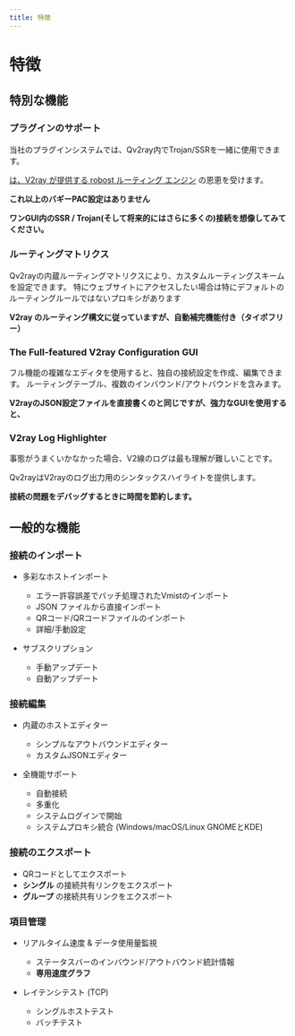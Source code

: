 ```yaml
---
title: 特徴
---
```


# 特徴

## 特別な機能

### プラグインのサポート

当社のプラグインシステムでは、Qv2ray内でTrojan/SSRを一緒に使用できます。

[は、V2ray が提供する robost ルーティング エンジン](plugins/v2ray-integration.md) の恩恵を受けます。

**これ以上のバギーPAC設定はありません**

**ワンGUI内のSSR / Trojan(そして将来的にはさらに多くの)接続を想像してみてください。**

### ルーティングマトリクス

Qv2rayの内蔵ルーティングマトリクスにより、カスタムルーティングスキームを設定できます。 特にウェブサイトにアクセスしたい場合は特にデフォルトのルーティングルールではないプロキシがあります

**V2ray のルーティング構文に従っていますが、自動補完機能付き（タイポフリー）**

### The Full-featured V2ray Configuration GUI

フル機能の複雑なエディタを使用すると、独自の接続設定を作成、編集できます。 ルーティングテーブル、複数のインバウンド/アウトバウンドを含みます。

**V2rayのJSON設定ファイルを直接書くのと同じですが、強力なGUIを使用すると、**

### V2ray Log Highlighter

事態がうまくいかなかった場合、V2線のログは最も理解が難しいことです。

Qv2rayはV2rayのログ出力用のシンタックスハイライトを提供します。

**接続の問題をデバッグするときに時間を節約します。**

## 一般的な機能

### 接続のインポート

- 多彩なホストインポート
  - エラー許容誤差でバッチ処理されたVmistのインポート
  - JSON ファイルから直接インポート
  - QRコード/QRコードファイルのインポート
  - 詳細/手動設定
- サブスクリプション

  - 手動アップデート
  - 自動アップデート

### 接続編集

- 内蔵のホストエディター

  - シンプルなアウトバウンドエディター
  - カスタムJSONエディター

- 全機能サポート

  - 自動接続
  - 多重化
  - システムログインで開始
  - システムプロキシ統合 (Windows/macOS/Linux GNOMEとKDE)

### 接続のエクスポート

- QRコードとしてエクスポート
- **シングル** の接続共有リンクをエクスポート
- **グループ** の接続共有リンクをエクスポート

### 項目管理

- リアルタイム速度 & データ使用量監視

  - ステータスバーのインバウンド/アウトバウンド統計情報
  - **専用速度グラフ**

- レイテンシテスト (TCP)

  - シングルホストテスト
  - バッチテスト

